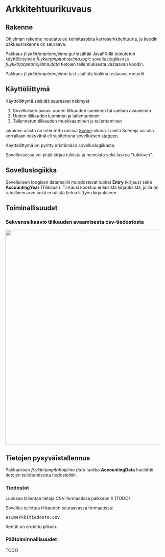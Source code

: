 # Arkkitehtuurikuvaus

## Rakenne

Ohjelman rakenne noudattelee kolmitasoista kerrosarkkitehtuuria, ja koodin pakkausrakenne on seuraava:

Pakkaus _fi.ykkirjanpitohojelma.gui_ sisältää JavaFX:llä toteutetun käyttöliittymän _fi.ykkirjanpitohojelma.logic_ sovelluslogiikan ja _fi.ykkirjanpitohojelma.data_ tietojen tallennuksesta vastaavan koodin.

Pakkaus _fi.ykkirjanpitohojelma.test_ sisältää luokkia testaavat metodit. 

## Käyttöliittymä

Käyttöliittymä sisältää seuraavat näkmyät:
1. Sovelluksen avaus: uuden tilikauden luominen tai vanhan avaaminen
2. Uuden tilikauden luominen ja tallentaminen
3. Tallennetun tilikauden muokkaaminen ja tallentaminen

jokainen näistä on toteutettu omana [Scene](https://docs.oracle.com/javase/8/javafx/api/javafx/scene/Scene.html)-oliona. Useita Scenejä voi olla kerrallaan näkyvänä eli sijoitettuna sovelluksen [stageen](https://docs.oracle.com/javase/8/javafx/api/javafx/stage/Stage.html). 

Käyttöliittymä on pyritty eristämään sovelluslogiikasta. 

Sovelluksessa voi pitää kirjaa tuloista ja menoista sekä laskea "tuloksen".

## Sovelluslogiikka

Sovelluksen loogisen datamallin muodostavat luokat **Entry** (kirjaus) sekä **AccountingYear** (Tilikausi).
Tilikausi koostuu erilaisista kirjauksista, joilla on rahallinen arvo sekä erinäistä tietoa liittyen kirjaukseen.
 
## Toiminallisuudet

### Sekvenssikaavio tilikauden avaamisesta csv-tiedostosta

<img src="https://github.com/miikahyttinen/Otm-harjoitustyo-Yksinkertainen-kirjanpitosovellus/blob/master/dokumentaatio/sekvenssikaavio%20open%20accounting%20year.png" width="700">


## Tietojen pysyväistallennus

Pakkauksen _fi.ykkirjanpitohojelma.data_ luokka **AccountingData** huolehtii tietojen tallettamisesta tiedostoihin.


### Tiedostot

Luokkaa tallentaa tietoja CSV-formaatissa paikkaan X (TODO)

Sovellus tallettaa tilikauden seuraavassa formaatissa:

<pre>
esimerkkitiedosto.csv
</pre>

Kentät on eroteltu pilkuin.

### Päätoiminnallisuudet

TODO

